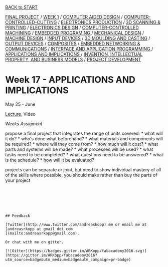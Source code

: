 [BACK to START](../)

[FINAL PROJECT](../final) / [WEEK 1](../week1) / [COMPUTER AIDED DESIGN](../week2) / [COMPUTER-CONTROLLED-CUTTING](../week3) / [ELECTRONICS PRODUCTION](../week4) / [3D SCANNING & PRINTING](../week5) / [ELECTRONICS DESIGN](../week6)  / [COMPUTER-CONTROLLED MACHINING](../week7) / [EMBEDDED PROGRAMING ](../week8) / [MECHANICAL DESIGN](../week9) / [MACHINE DESIGN](../week10) / [INPUT DEVICES](../week11) / [3D MOULDING AND CASTING](../week12) / [OUTPUT DEVICES](../week13) / [COMPOSITES](../week14) / [EMBEDDED NETWORKING & COMMUNICATIONS](../week15) / [INTERFACE AND APPLICATION PROGRAMMING ](../week16) / [APPLICATIONS AND IMPLICATIONS ](../week17) / [INVENTION, INTELLECTUAL PROPERTY, AND BUSINESS MODELS](../week18) / [PROJECT DEVELOPMENT ](../week19)


# Week 17 - APPLICATIONS AND IMPLICATIONS

May 25 - June 


[Lecture](http://academy.cba.mit.edu/classes/interface_application_programming/index.html), Video



*Weeks Assigment*  

propose a final project that integrates the range of units covered:
      * what will it do?
      * who's done what beforehand?
      * what materials and components will be required?
      * where will they come from?
      * how much will it cost?
      * what parts and systems will be made?
      * what processes will be used?
      * what tasks need to be completed?
      * what questions need to be answered?
      * what is the schedule?
      * how will it be evaluated?
 
projects can be separate or joint, but need to show individual mastery of all of the skills
   where possible, you should make rather than buy the parts of your project
~~~






## Feedback

[Twitter](http://www.twitter.com/andreaskopp) me or email me at [andreasrkopp at gmail dot com
](mailto:andreasrkopp@gmail.com).

Or chat with me on gitter.

[![Gitter](https://badges.gitter.im/ARKopp/fabacademy2016.svg)](https://gitter.im/ARKopp/fabacademy2016?utm_source=badge&utm_medium=badge&utm_campaign=pr-badge)